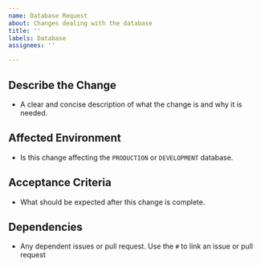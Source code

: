 ```yaml
---
name: Database Request
about: Changes dealing with the database
title: ''
labels: Database
assignees: ''

---
```


## **Describe the Change**
- A clear and concise description of what the change is and why it is needed.

## **Affected Environment**
- Is this change affecting the `PRODUCTION` or `DEVELOPMENT` database.

## **Acceptance Criteria**
- What should be expected after this change is complete.

## **Dependencies**
- Any dependent issues or pull request. Use the `#` to link an issue or pull request
